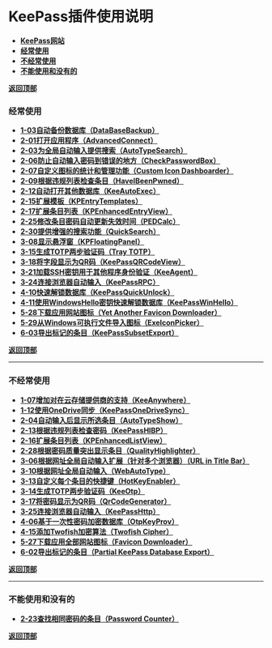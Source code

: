 # <a name="锚点0"></a>KeePass插件使用说明
- [**KeePass网站**](https://keepass.info/plugins.html)
- <a href="#锚点1">**经常使用**</a>
- <a href="#锚点2">**不经常使用**</a>
- <a href="#锚点3">**不能使用和没有的**</a>

<a name="锚点1"></a><a href="#锚点0">**返回顶部**</a>
### 经常使用
- [**1-03自动备份数据库（DataBaseBackup）**](https://github.com/1688aa/KeePass-Plugins-Instructions-for-use/blob/master/%E4%BD%BF%E7%94%A8%E8%AF%B4%E6%98%8E%EF%BC%88%E7%BB%8F%E5%B8%B8%E4%BD%BF%E7%94%A8%EF%BC%89/1-03%E8%87%AA%E5%8A%A8%E5%A4%87%E4%BB%BD%E6%95%B0%E6%8D%AE%E5%BA%93%EF%BC%88DataBaseBackup%EF%BC%89.md)
- [**2-01打开应用程序（AdvancedConnect）**](https://github.com/1688aa/KeePass-Plugins-Instructions-for-use/blob/master/%E4%BD%BF%E7%94%A8%E8%AF%B4%E6%98%8E%EF%BC%88%E7%BB%8F%E5%B8%B8%E4%BD%BF%E7%94%A8%EF%BC%89/2-01%E6%89%93%E5%BC%80%E5%BA%94%E7%94%A8%E7%A8%8B%E5%BA%8F%EF%BC%88AdvancedConnect%EF%BC%89.md)
- [**2-03为全局自动输入提供搜索（AutoTypeSearch）**](https://github.com/1688aa/KeePass-Plugins-Instructions-for-use/blob/master/%E4%BD%BF%E7%94%A8%E8%AF%B4%E6%98%8E%EF%BC%88%E7%BB%8F%E5%B8%B8%E4%BD%BF%E7%94%A8%EF%BC%89/2-03%E4%B8%BA%E5%85%A8%E5%B1%80%E8%87%AA%E5%8A%A8%E8%BE%93%E5%85%A5%E6%8F%90%E4%BE%9B%E6%90%9C%E7%B4%A2%EF%BC%88AutoTypeSearch%EF%BC%89.md)
- [**2-06防止自动输入密码到错误的地方（CheckPasswordBox）**](https://github.com/1688aa/KeePass-Plugins-Instructions-for-use/blob/master/%E4%BD%BF%E7%94%A8%E8%AF%B4%E6%98%8E%EF%BC%88%E7%BB%8F%E5%B8%B8%E4%BD%BF%E7%94%A8%EF%BC%89/2-06%E9%98%B2%E6%AD%A2%E8%87%AA%E5%8A%A8%E8%BE%93%E5%85%A5%E5%AF%86%E7%A0%81%E5%88%B0%E9%94%99%E8%AF%AF%E7%9A%84%E5%9C%B0%E6%96%B9%EF%BC%88CheckPasswordBox%EF%BC%89.md)
- [**2-07自定义图标的统计和管理功能（Custom Icon Dashboarder）**](https://github.com/1688aa/KeePass-Plugins-Instructions-for-use/blob/master/%E4%BD%BF%E7%94%A8%E8%AF%B4%E6%98%8E%EF%BC%88%E7%BB%8F%E5%B8%B8%E4%BD%BF%E7%94%A8%EF%BC%89/2-07%E8%87%AA%E5%AE%9A%E4%B9%89%E5%9B%BE%E6%A0%87%E7%9A%84%E7%BB%9F%E8%AE%A1%E5%92%8C%E7%AE%A1%E7%90%86%E5%8A%9F%E8%83%BD%EF%BC%88Custom%20Icon%20Dashboarder%EF%BC%89.md)
- [**2-09根据违规列表检查条目（HaveIBeenPwned）**](https://github.com/1688aa/KeePass-Plugins-Instructions-for-use/blob/master/%E4%BD%BF%E7%94%A8%E8%AF%B4%E6%98%8E%EF%BC%88%E7%BB%8F%E5%B8%B8%E4%BD%BF%E7%94%A8%EF%BC%89/2-09%E6%A0%B9%E6%8D%AE%E8%BF%9D%E8%A7%84%E5%88%97%E8%A1%A8%E6%A3%80%E6%9F%A5%E6%9D%A1%E7%9B%AE%EF%BC%88HaveIBeenPwned%EF%BC%89.md)
- [**2-12自动打开其他数据库（KeeAutoExec）**](https://github.com/1688aa/KeePass-Plugins-Instructions-for-use/blob/master/%E4%BD%BF%E7%94%A8%E8%AF%B4%E6%98%8E%EF%BC%88%E7%BB%8F%E5%B8%B8%E4%BD%BF%E7%94%A8%EF%BC%89/2-12%E8%87%AA%E5%8A%A8%E6%89%93%E5%BC%80%E5%85%B6%E4%BB%96%E6%95%B0%E6%8D%AE%E5%BA%93%EF%BC%88KeeAutoExec%EF%BC%89.md)
- [**2-15扩展模板（KPEntryTemplates）**](https://github.com/1688aa/KeePass-Plugins-Instructions-for-use/blob/master/%E4%BD%BF%E7%94%A8%E8%AF%B4%E6%98%8E%EF%BC%88%E7%BB%8F%E5%B8%B8%E4%BD%BF%E7%94%A8%EF%BC%89/2-15%E6%89%A9%E5%B1%95%E6%A8%A1%E6%9D%BF%EF%BC%88KPEntryTemplates%EF%BC%89.md)
- [**2-17扩展条目列表（KPEnhancedEntryView）**](https://github.com/1688aa/KeePass-Plugins-Instructions-for-use/blob/master/%E4%BD%BF%E7%94%A8%E8%AF%B4%E6%98%8E%EF%BC%88%E7%BB%8F%E5%B8%B8%E4%BD%BF%E7%94%A8%EF%BC%89/2-17%E6%89%A9%E5%B1%95%E6%9D%A1%E7%9B%AE%E5%88%97%E8%A1%A8%EF%BC%88KPEnhancedEntryView%EF%BC%89.md)
- [**2-25修改条目密码自动更新失效时间（PEDCalc）**](https://github.com/1688aa/KeePass-Plugins-Instructions-for-use/blob/master/%E4%BD%BF%E7%94%A8%E8%AF%B4%E6%98%8E%EF%BC%88%E7%BB%8F%E5%B8%B8%E4%BD%BF%E7%94%A8%EF%BC%89/2-25%E4%BF%AE%E6%94%B9%E6%9D%A1%E7%9B%AE%E5%AF%86%E7%A0%81%E8%87%AA%E5%8A%A8%E6%9B%B4%E6%96%B0%E5%A4%B1%E6%95%88%E6%97%B6%E9%97%B4%EF%BC%88PEDCalc%EF%BC%89.md)
- [**2-30提供增强的搜索功能（QuickSearch）**](https://github.com/1688aa/KeePass-Plugins-Instructions-for-use/blob/master/%E4%BD%BF%E7%94%A8%E8%AF%B4%E6%98%8E%EF%BC%88%E7%BB%8F%E5%B8%B8%E4%BD%BF%E7%94%A8%EF%BC%89/2-30%E6%8F%90%E4%BE%9B%E5%A2%9E%E5%BC%BA%E7%9A%84%E6%90%9C%E7%B4%A2%E5%8A%9F%E8%83%BD%EF%BC%88QuickSearch%EF%BC%89.md)
- [**3-08显示悬浮窗（KPFloatingPanel）**](https://github.com/1688aa/KeePass-Plugins-Instructions-for-use/blob/master/%E4%BD%BF%E7%94%A8%E8%AF%B4%E6%98%8E%EF%BC%88%E7%BB%8F%E5%B8%B8%E4%BD%BF%E7%94%A8%EF%BC%89/3-08%E6%98%BE%E7%A4%BA%E6%82%AC%E6%B5%AE%E7%AA%97%EF%BC%88KPFloatingPanel%EF%BC%89.md)
- [**3-15生成TOTP两步验证码（Tray TOTP）**](https://github.com/1688aa/KeePass-Plugins-Instructions-for-use/blob/master/%E4%BD%BF%E7%94%A8%E8%AF%B4%E6%98%8E%EF%BC%88%E7%BB%8F%E5%B8%B8%E4%BD%BF%E7%94%A8%EF%BC%89/3-15%E7%94%9F%E6%88%90TOTP%E4%B8%A4%E6%AD%A5%E9%AA%8C%E8%AF%81%E7%A0%81%EF%BC%88Tray%20TOTP%EF%BC%89.md)
- [**3-18将字段显示为QR码（KeePassQRCodeView）**](https://github.com/1688aa/KeePass-Plugins-Instructions-for-use/tree/master/%E5%9B%BE%E7%89%87/3-18%E5%B0%86%E8%BE%93%E5%85%A5%E5%AD%97%E6%AE%B5%E6%98%BE%E7%A4%BA%E4%B8%BAQR%E7%A0%81%EF%BC%88KeePassQRCodeView%EF%BC%89)
- [**3-21加载SSH密钥用于其他程序身份验证（KeeAgent）**](https://github.com/1688aa/KeePass-Plugins-Instructions-for-use/blob/master/%E4%BD%BF%E7%94%A8%E8%AF%B4%E6%98%8E%EF%BC%88%E7%BB%8F%E5%B8%B8%E4%BD%BF%E7%94%A8%EF%BC%89/3-21%E5%8A%A0%E8%BD%BDSSH%E5%AF%86%E9%92%A5%E7%94%A8%E4%BA%8E%E5%85%B6%E4%BB%96%E7%A8%8B%E5%BA%8F%E8%BA%AB%E4%BB%BD%E9%AA%8C%E8%AF%81%EF%BC%88KeeAgent%EF%BC%89.md)
- [**3-24连接浏览器自动输入（KeePassRPC）**](https://github.com/1688aa/KeePass-Plugins-Instructions-for-use/blob/master/%E4%BD%BF%E7%94%A8%E8%AF%B4%E6%98%8E%EF%BC%88%E7%BB%8F%E5%B8%B8%E4%BD%BF%E7%94%A8%EF%BC%89/3-24%E8%BF%9E%E6%8E%A5%E6%B5%8F%E8%A7%88%E5%99%A8%E8%87%AA%E5%8A%A8%E8%BE%93%E5%85%A5%EF%BC%88KeePassRPC%EF%BC%89.md)
- [**4-10快速解锁数据库（KeePassQuickUnlock）**](https://github.com/1688aa/KeePass-Plugins-Instructions-for-use/blob/master/%E4%BD%BF%E7%94%A8%E8%AF%B4%E6%98%8E%EF%BC%88%E7%BB%8F%E5%B8%B8%E4%BD%BF%E7%94%A8%EF%BC%89/4-10%E5%BF%AB%E9%80%9F%E8%A7%A3%E9%94%81%E6%95%B0%E6%8D%AE%E5%BA%93%EF%BC%88KeePassQuickUnlock%EF%BC%89.md)
- [**4-11使用WindowsHello密钥快速解锁数据库（KeePassWinHello）**](https://github.com/1688aa/KeePass-Plugins-Instructions-for-use/blob/master/%E4%BD%BF%E7%94%A8%E8%AF%B4%E6%98%8E%EF%BC%88%E7%BB%8F%E5%B8%B8%E4%BD%BF%E7%94%A8%EF%BC%89/4-11%E4%BD%BF%E7%94%A8WindowsHello%E5%AF%86%E9%92%A5%E5%BF%AB%E9%80%9F%E8%A7%A3%E9%94%81%E6%95%B0%E6%8D%AE%E5%BA%93%EF%BC%88KeePassWinHello%EF%BC%89.md)
- [**5-28下载应用网站图标（Yet Another Favicon Downloader）**](https://github.com/1688aa/KeePass-Plugins-Instructions-for-use/blob/master/%E4%BD%BF%E7%94%A8%E8%AF%B4%E6%98%8E%EF%BC%88%E7%BB%8F%E5%B8%B8%E4%BD%BF%E7%94%A8%EF%BC%89/5-28%E4%B8%8B%E8%BD%BD%E5%BA%94%E7%94%A8%E7%BD%91%E7%AB%99%E5%9B%BE%E6%A0%87%EF%BC%88Yet%20Another%20Favicon%20Downloader%EF%BC%89.md)
- [**5-29从Windows可执行文件导入图标（ExeIconPicker）**](https://github.com/1688aa/KeePass-Plugins-Instructions-for-use/blob/master/%E4%BD%BF%E7%94%A8%E8%AF%B4%E6%98%8E%EF%BC%88%E7%BB%8F%E5%B8%B8%E4%BD%BF%E7%94%A8%EF%BC%89/5-29%E4%BB%8EWindows%E5%8F%AF%E6%89%A7%E8%A1%8C%E6%96%87%E4%BB%B6%E5%AF%BC%E5%85%A5%E5%9B%BE%E6%A0%87%EF%BC%88ExeIconPicker%EF%BC%89.md)
- [**6-03导出标记的条目（KeePassSubsetExport）**](https://github.com/1688aa/KeePass-Plugins-Instructions-for-use/blob/master/%E4%BD%BF%E7%94%A8%E8%AF%B4%E6%98%8E%EF%BC%88%E7%BB%8F%E5%B8%B8%E4%BD%BF%E7%94%A8%EF%BC%89/6-03%E5%AF%BC%E5%87%BA%E6%A0%87%E8%AE%B0%E7%9A%84%E6%9D%A1%E7%9B%AE%EF%BC%88KeePassSubsetExport%EF%BC%89.md)

<a name="锚点2"></a><a href="#锚点0">**返回顶部**</a>
______________________________________________________________________________
### 不经常使用
- [**1-07增加对在云存储提供商的支持（KeeAnywhere）**](https://github.com/1688aa/KeePass-Plugins-Instructions-for-use/blob/master/%E4%BD%BF%E7%94%A8%E8%AF%B4%E6%98%8E%EF%BC%88%E4%B8%8D%E7%BB%8F%E5%B8%B8%E4%BD%BF%E7%94%A8%EF%BC%89/1-07%E5%A2%9E%E5%8A%A0%E5%AF%B9%E5%9C%A8%E4%BA%91%E5%AD%98%E5%82%A8%E6%8F%90%E4%BE%9B%E5%95%86%E7%9A%84%E6%94%AF%E6%8C%81%EF%BC%88KeeAnywhere%EF%BC%89.md)
- [**1-12使用OneDrive同步（KeePassOneDriveSync）**](https://github.com/1688aa/KeePass-Plugins-Instructions-for-use/blob/master/%E4%BD%BF%E7%94%A8%E8%AF%B4%E6%98%8E%EF%BC%88%E4%B8%8D%E7%BB%8F%E5%B8%B8%E4%BD%BF%E7%94%A8%EF%BC%89/1-12%E4%BD%BF%E7%94%A8OneDrive%E5%90%8C%E6%AD%A5%EF%BC%88KeePassOneDriveSync%EF%BC%89.md)
- [**2-04自动输入后显示所选条目（AutoTypeShow）**](https://github.com/1688aa/KeePass-Plugins-Instructions-for-use/blob/master/%E4%BD%BF%E7%94%A8%E8%AF%B4%E6%98%8E%EF%BC%88%E4%B8%8D%E7%BB%8F%E5%B8%B8%E4%BD%BF%E7%94%A8%EF%BC%89/2-04%E8%87%AA%E5%8A%A8%E8%BE%93%E5%85%A5%E5%90%8E%E6%98%BE%E7%A4%BA%E6%89%80%E9%80%89%E6%9D%A1%E7%9B%AE%EF%BC%88AutoTypeShow%EF%BC%89.md)
- [**2-13根据违规列表检查密码（KeePassHIBP）**](https://github.com/1688aa/KeePass-Plugins-Instructions-for-use/blob/master/%E4%BD%BF%E7%94%A8%E8%AF%B4%E6%98%8E%EF%BC%88%E4%B8%8D%E7%BB%8F%E5%B8%B8%E4%BD%BF%E7%94%A8%EF%BC%89/2-13%E6%A0%B9%E6%8D%AE%E8%BF%9D%E8%A7%84%E5%88%97%E8%A1%A8%E6%A3%80%E6%9F%A5%E5%AF%86%E7%A0%81%EF%BC%88KeePassHIBP%EF%BC%89.md)
- [**2-16扩展条目列表（KPEnhancedListView）**](https://github.com/1688aa/KeePass-Plugins-Instructions-for-use/blob/master/%E4%BD%BF%E7%94%A8%E8%AF%B4%E6%98%8E%EF%BC%88%E4%B8%8D%E7%BB%8F%E5%B8%B8%E4%BD%BF%E7%94%A8%EF%BC%89/2-16%E6%89%A9%E6%9D%A1%E7%9B%AE%E5%88%97%E8%A1%A8%EF%BC%88KPEnhancedListView%EF%BC%89.md)
- [**2-28根据密码质量突出显示条目（QualityHighlighter）**](https://github.com/1688aa/KeePass-Plugins-Instructions-for-use/blob/master/%E4%BD%BF%E7%94%A8%E8%AF%B4%E6%98%8E%EF%BC%88%E4%B8%8D%E7%BB%8F%E5%B8%B8%E4%BD%BF%E7%94%A8%EF%BC%89/2-28%E6%A0%B9%E6%8D%AE%E5%AF%86%E7%A0%81%E8%B4%A8%E9%87%8F%E7%AA%81%E5%87%BA%E6%98%BE%E7%A4%BA%E6%9D%A1%E7%9B%AE%EF%BC%88QualityHighlighter%EF%BC%89.md)
- [**3-06根据网址全局自动输入扩展（针对多个浏览器）（URL in Title Bar）**](https://github.com/1688aa/KeePass-Plugins-Instructions-for-use/blob/master/%E4%BD%BF%E7%94%A8%E8%AF%B4%E6%98%8E%EF%BC%88%E4%B8%8D%E7%BB%8F%E5%B8%B8%E4%BD%BF%E7%94%A8%EF%BC%89/3-06%E6%A0%B9%E6%8D%AE%E7%BD%91%E5%9D%80%E5%85%A8%E5%B1%80%E8%87%AA%E5%8A%A8%E8%BE%93%E5%85%A5%E6%89%A9%E5%B1%95%EF%BC%88%E9%92%88%E5%AF%B9%E5%A4%9A%E4%B8%AA%E6%B5%8F%E8%A7%88%E5%99%A8%EF%BC%89%EF%BC%88URL%20in%20Title%20Bar%EF%BC%89.md)
- [**3-10根据网址全局自动输入（WebAutoType）**](https://github.com/1688aa/KeePass-Plugins-Instructions-for-use/blob/master/%E4%BD%BF%E7%94%A8%E8%AF%B4%E6%98%8E%EF%BC%88%E4%B8%8D%E7%BB%8F%E5%B8%B8%E4%BD%BF%E7%94%A8%EF%BC%89/3-10%E6%A0%B9%E6%8D%AE%E7%BD%91%E5%9D%80%E5%85%A8%E5%B1%80%E8%87%AA%E5%8A%A8%E8%BE%93%E5%85%A5%EF%BC%88WebAutoType%EF%BC%89.md)
- [**3-13自定义每个条目的快捷键（HotKeyEnabler）**](https://github.com/1688aa/KeePass-Plugins-Instructions-for-use/blob/master/%E4%BD%BF%E7%94%A8%E8%AF%B4%E6%98%8E%EF%BC%88%E4%B8%8D%E7%BB%8F%E5%B8%B8%E4%BD%BF%E7%94%A8%EF%BC%89/3-13%E8%87%AA%E5%AE%9A%E4%B9%89%E6%AF%8F%E4%B8%AA%E6%9D%A1%E7%9B%AE%E7%9A%84%E5%BF%AB%E6%8D%B7%E9%94%AE%EF%BC%88HotKeyEnabler%EF%BC%89.md)
- [**3-14生成TOTP两步验证码（KeeOtp）**](https://github.com/1688aa/KeePass-Plugins-Instructions-for-use/blob/master/%E4%BD%BF%E7%94%A8%E8%AF%B4%E6%98%8E%EF%BC%88%E4%B8%8D%E7%BB%8F%E5%B8%B8%E4%BD%BF%E7%94%A8%EF%BC%89/3-14%E7%94%9F%E6%88%90TOTP%E4%B8%A4%E6%AD%A5%E9%AA%8C%E8%AF%81%E7%A0%81%EF%BC%88KeeOtp%EF%BC%89.md)
- [**3-17将密码显示为QR码（QrCodeGenerator）**](https://github.com/1688aa/KeePass-Plugins-Instructions-for-use/blob/master/%E4%BD%BF%E7%94%A8%E8%AF%B4%E6%98%8E%EF%BC%88%E4%B8%8D%E7%BB%8F%E5%B8%B8%E4%BD%BF%E7%94%A8%EF%BC%89/3-17%E5%B0%86%E5%AF%86%E7%A0%81%E6%98%BE%E7%A4%BA%E4%B8%BAQR%E7%A0%81%EF%BC%88QrCodeGenerator%EF%BC%89.md)
- [**3-25连接浏览器自动输入（KeePassHttp）**](https://github.com/1688aa/KeePass-Plugins-Instructions-for-use/blob/master/%E4%BD%BF%E7%94%A8%E8%AF%B4%E6%98%8E%EF%BC%88%E4%B8%8D%E7%BB%8F%E5%B8%B8%E4%BD%BF%E7%94%A8%EF%BC%89/3-25%E8%BF%9E%E6%8E%A5%E6%B5%8F%E8%A7%88%E5%99%A8%E8%87%AA%E5%8A%A8%E8%BE%93%E5%85%A5%EF%BC%88KeePassHttp%EF%BC%89.md)
- [**4-06基于一次性密码加密数据库（OtpKeyProv）**](https://github.com/1688aa/KeePass-Plugins-Instructions-for-use/blob/master/%E4%BD%BF%E7%94%A8%E8%AF%B4%E6%98%8E%EF%BC%88%E4%B8%8D%E7%BB%8F%E5%B8%B8%E4%BD%BF%E7%94%A8%EF%BC%89/4-06%E5%9F%BA%E4%BA%8E%E4%B8%80%E6%AC%A1%E6%80%A7%E5%AF%86%E7%A0%81%E5%8A%A0%E5%AF%86%E6%95%B0%E6%8D%AE%E5%BA%93%EF%BC%88OtpKeyProv%EF%BC%89.md)
- [**4-15添加Twofish加密算法（Twofish Cipher）**](https://github.com/1688aa/KeePass-Plugins-Instructions-for-use/blob/master/%E4%BD%BF%E7%94%A8%E8%AF%B4%E6%98%8E%EF%BC%88%E4%B8%8D%E7%BB%8F%E5%B8%B8%E4%BD%BF%E7%94%A8%EF%BC%89/4-15%E6%B7%BB%E5%8A%A0Twofish%E5%8A%A0%E5%AF%86%E7%AE%97%E6%B3%95%EF%BC%88Twofish%20Cipher%EF%BC%89.md)
- [**5-27下载应用全部网站图标（Favicon Downloader）**](https://github.com/1688aa/KeePass-Plugins-Instructions-for-use/blob/master/%E4%BD%BF%E7%94%A8%E8%AF%B4%E6%98%8E%EF%BC%88%E4%B8%8D%E7%BB%8F%E5%B8%B8%E4%BD%BF%E7%94%A8%EF%BC%89/5-27%E4%B8%8B%E8%BD%BD%E5%BA%94%E7%94%A8%E5%85%A8%E9%83%A8%E7%BD%91%E7%AB%99%E5%9B%BE%E6%A0%87%EF%BC%88Favicon%20Downloader%EF%BC%89.md)
- [**6-02导出标记的条目（Partial KeePass Database Export）**](https://github.com/1688aa/KeePass-Plugins-Instructions-for-use/blob/master/%E4%BD%BF%E7%94%A8%E8%AF%B4%E6%98%8E%EF%BC%88%E4%B8%8D%E7%BB%8F%E5%B8%B8%E4%BD%BF%E7%94%A8%EF%BC%89/6-02%E5%AF%BC%E5%87%BA%E6%A0%87%E8%AE%B0%E7%9A%84%E6%9D%A1%E7%9B%AE%EF%BC%88Partial%20KeePass%20Database%20Export%EF%BC%89.md)

<a name="锚点3"></a><a href="#锚点0">**返回顶部**</a>
______________________________________________________________________________
### 不能使用和没有的
- [**2-23查找相同密码的条目（Password Counter）**](https://github.com/1688aa/KeePass-Plugins-Instructions-for-use/blob/master/%E4%BD%BF%E7%94%A8%E8%AF%B4%E6%98%8E%EF%BC%88%E4%B8%8D%E8%83%BD%E4%BD%BF%E7%94%A8%E5%92%8C%E6%B2%A1%E6%9C%89%E7%9A%84%EF%BC%89/2-23%E6%9F%A5%E6%89%BE%E7%9B%B8%E5%90%8C%E5%AF%86%E7%A0%81%E7%9A%84%E6%9D%A1%E7%9B%AE%EF%BC%88Password%20Counter%EF%BC%89.md)

<a href="#锚点0">**返回顶部**</a>